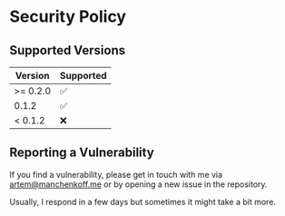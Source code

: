 # Security Policy

## Supported Versions

| Version  | Supported          |
| -------- | ------------------ |
| >= 0.2.0 | :white_check_mark: |
| 0.1.2    | :white_check_mark: |
| < 0.1.2  | :x:                |

## Reporting a Vulnerability

If you find a vulnerability, please get in touch with me via artem@manchenkoff.me or by opening a new issue in the repository.

Usually, I respond in a few days but sometimes it might take a bit more.
